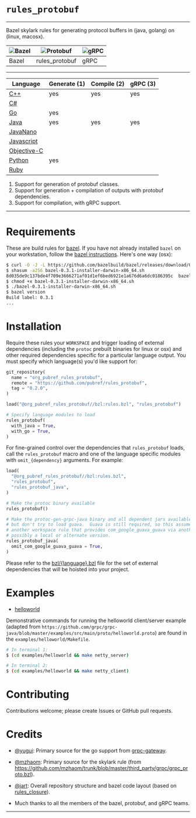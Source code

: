 # `rules_protobuf`

---

Bazel skylark rules for generating protocol buffers in (java, golang)
 on (linux, macosx).

| ![Bazel][bazel_image] | ![Protobuf][wtfcat_image] | ![gRPC][grpc_image] |
| --- | --- | --- |
Bazel | rules_protobuf | gRPC |

---

| Language                 | Generate (1) | Compile (2) | gRPC (3) |
| ------------------------ | ------------ | ----------- | -------- |
| [C++](bzl/cpp)           | yes          | yes         | yes      |
| [C#](bzl/csharp)         |              |             |          |
| [Go](bzl/go)             | yes          |             |          |
| [Java](bzl/java)         | yes          | yes         | yes      |
| [JavaNano](bzl/javanano) |              |             |          |
| [Javascript](bzl/js)     |              |             |          |
| [Objective-C](bzl/objc)  |              |             |          |
| [Python](bzl/python)     | yes          |             |          |
| [Ruby](bzl/ruby)         |              |             |          |

1. Support for generation of protobuf classes.
2. Support for generation + compilation of outputs with protobuf dependencies.
3. Support for compilation, with gRPC support.

---

# Requirements

These are build rules for [bazel][bazel-home].  If you have not already
installed `bazel` on your workstation, follow the
[bazel instructions][bazel-install].  Here's one way (osx):

```sh
$ curl -O -J -L https://github.com/bazelbuild/bazel/releases/download/0.3.1/bazel-0.3.1-installer-darwin-x86_64.sh
$ shasum -a256 bazel-0.3.1-installer-darwin-x86_64.sh
8d035de9c137bde4f709e3666271af01d1ef6bed6921e1a676d6a6dc0186395c  bazel-0.3.1-installer-darwin-x86_64.sh
$ chmod +x bazel-0.3.1-installer-darwin-x86_64.sh
$ ./bazel-0.3.1-installer-darwin-x86_64.sh
$ bazel version
Build label: 0.3.1
...
```

# Installation

Require these rules your `WORKSPACE` and trigger loading of external
dependencies (including the `protoc` prebuilt binaries for linux or
osx) and other required dependencies specific for a particular
language output.  You must specify which language(s) you'd like
support for:

```python
git_repository(
  name = "org_pubref_rules_protobuf",
  remote = "https://github.com/pubref/rules_protobuf",
  tag = "0.2.0",
)

load("@org_pubref_rules_protobuf//bzl:rules.bzl", "rules_protobuf")

# Specify language modules to load
rules_protobuf(
  with_java = True,
  with_go = True,
)
```

For fine-grained control over the dependencies that `rules_protobuf`
loads, call the `rules_protobuf` macro and one of the language
specific modules with `omit_{dependency}` arguments.  For example:

```python
load(
  "@org_pubref_rules_protobuf//bzl:rules.bzl",
  "rules_protobuf",
  "rules_protobuf_java",
)

# Make the protoc binary available
rules_protobuf()

# Make the protoc-gen-grpc-java binary and all dependent jars available,
# but don't try to load guava.  Guava is still required, so this assumes you have a
# another workspace rule that provides com_google_guava_guava via another mechanism,
# possibly a local or alternate version.
rules_protobuf_java(
  omit_com_google_guava_guava = True,
)
```

Please refer to the
[bzl/{language}.bzl](https://github.com/pubref/rules_protobuf/tree/master/protobuf)
file for the set of external dependencies that will be hoisted into
your project.

# Examples

- [helloworld](https://github.com/pubref/rules_protobuf/tree/go/examples/helloworld)

Demonstrative commands for running the helloworld client/server example (adapted
from
`https://github.com/grpc/grpc-java/blob/master/examples/src/main/proto/helloworld.proto`)
are found in the `examples/helloworld/Makefile`.

```sh
# In terminal 1:
$ (cd examples/helloworld && make netty_server)

# In terminal 2:
$ (cd examples/helloworld && make netty_client)
```

# Contributing

Contributions welcome; please create Issues or GitHub pull requests.

# Credits

* [@yugui][yugui]: Primary source for the go support from [grpc-gateway](https://github.com/grpc-ecosystem/grpc-gateway/blob/e958c5db30f7b99e1870db42dd5624322f112d0c/examples/bzl/BUILD).

* [@mzhaom][mzhaom]: Primary source for the skylark rule (from
  <https://github.com/mzhaom/trunk/blob/master/third_party/grpc/grpc_proto.bzl>).

* [@jart][jart]: Overall repository structure and bazel code layout
  (based on [rules_closure]).

* Much thanks to all the members of the bazel, protobuf, and gRPC teams.

---

[yugui]: http://github.com/yugui "Yuki Yugui Sonoda"
[jart]: http://github.com/jart "Justine Tunney"
[mzhaom]: http://github.com/mzhaom "Ming Zhao"

[bazel-home]: http://bazel.io "Bazel Homepage"
[bazel-install]: http://bazel.io/docs/install.html "Bazel Installation"
[rules_closure]: http://github.com/bazelbuild/rules_closure "Rules Closure"
[rules_go]: http://github.com/bazelbuild/rules_go "Rules Go"

[bazel_image]: https://github.com/pubref/rules_protobuf/blob/master/images/bazel.png
[wtfcat_image]: https://github.com/pubref/rules_protobuf/blob/master/images/wtfcat.png
[grpc_image]: https://github.com/pubref/rules_protobuf/blob/master/images/gRPC.png
